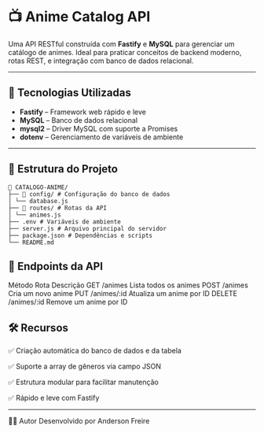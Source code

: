 # 📺 Anime Catalog API

Uma API RESTful construída com **Fastify** e **MySQL** para gerenciar um catálogo de animes. Ideal para praticar conceitos de backend moderno, rotas REST, e integração com banco de dados relacional.

---

## 🚀 Tecnologias Utilizadas

- **Fastify** – Framework web rápido e leve
- **MySQL** – Banco de dados relacional
- **mysql2** – Driver MySQL com suporte a Promises
- **dotenv** – Gerenciamento de variáveis de ambiente

---

## 📂 Estrutura do Projeto

```
📁 CATALOGO-ANIME/
├── 📁 config/ # Configuração do banco de dados
│ └── database.js
├── 📁 routes/ # Rotas da API
│ └── animes.js
├── .env # Variáveis de ambiente
├── server.js # Arquivo principal do servidor
├── package.json # Dependências e scripts
└── README.md
```

## 📌 Endpoints da API
Método	Rota	Descrição
GET	/animes	Lista todos os animes
POST	/animes	Cria um novo anime
PUT	/animes/:id	Atualiza um anime por ID
DELETE	/animes/:id	Remove um anime por ID

## 🛠 Recursos
✅ Criação automática do banco de dados e da tabela

✅ Suporte a array de gêneros via campo JSON

✅ Estrutura modular para facilitar manutenção

✅ Rápido e leve com Fastify

---
👨‍💻 Autor
Desenvolvido por Anderson Freire


